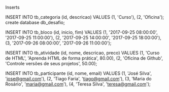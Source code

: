 Inserts

INSERT INTO tb_categoria (id, descricao) VALUES (1, 'Curso'), (2, 'Oficina'); create database db_desafio;

INSERT INTO tb_bloco (id, inicio, fim) VALUES (1, '2017-09-25 08:00:00', '2017-09-25 11:00:00'), (2, '2017-09-25 14:00:00', '2017-09-25 18:00:00'), (3, '2017-09-26 08:00:00', '2017-09-26 11:00:00');

INSERT INTO tb_atividade (id, nome, descricao, preco) VALUES (1, 'Curso de HTML', 'Aprenda HTML de forma prática', 80.00), (2, 'Oficina de Github', 'Controle versões de seus projetos', 50.00);

INSERT INTO tb_participante (id, nome, email) VALUES (1, 'José Silva', 'jose@gmail.com'), (2, 'Tiago Faria', 'tiago@gmail.com'), (3, 'Maria do Rosário', 'maria@gmail.com'), (4, 'Teresa Silva', 'teresa@gmail.com');
